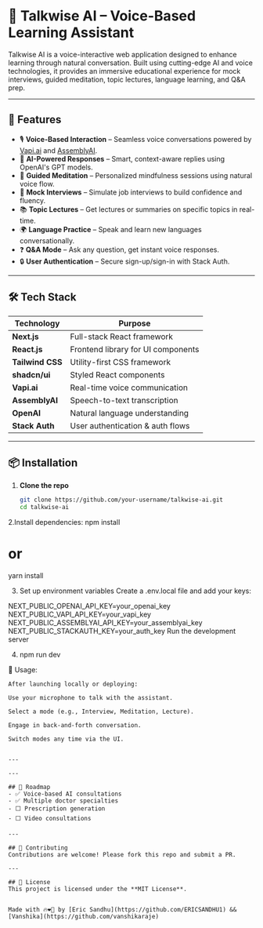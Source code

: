 # 🧠 Talkwise AI – Voice-Based Learning Assistant

Talkwise AI is a voice-interactive web application designed to enhance learning through natural conversation. Built using cutting-edge AI and voice technologies, it provides an immersive educational experience for mock interviews, guided meditation, topic lectures, language learning, and Q&A prep.

---

## 🚀 Features

- 🎙️ **Voice-Based Interaction** – Seamless voice conversations powered by [Vapi.ai](https://vapi.ai) and [AssemblyAI](https://www.assemblyai.com).
- 🤖 **AI-Powered Responses** – Smart, context-aware replies using OpenAI's GPT models.
- 🧘 **Guided Meditation** – Personalized mindfulness sessions using natural voice flow.
- 💼 **Mock Interviews** – Simulate job interviews to build confidence and fluency.
- 📚 **Topic Lectures** – Get lectures or summaries on specific topics in real-time.
- 🌍 **Language Practice** – Speak and learn new languages conversationally.
- ❓ **Q&A Mode** – Ask any question, get instant voice responses.
- 🔒 **User Authentication** – Secure sign-up/sign-in with Stack Auth.

---

## 🛠️ Tech Stack

| Technology     | Purpose                              |
|----------------|--------------------------------------|
| **Next.js**    | Full-stack React framework           |
| **React.js**   | Frontend library for UI components   |
| **Tailwind CSS** | Utility-first CSS framework        |
| **shadcn/ui**  | Styled React components              |
| **Vapi.ai**    | Real-time voice communication        |
| **AssemblyAI** | Speech-to-text transcription         |
| **OpenAI**     | Natural language understanding       |
| **Stack Auth** | User authentication & auth flows     |

---

## 📦 Installation

1. **Clone the repo**
   ```bash
   git clone https://github.com/your-username/talkwise-ai.git
   cd talkwise-ai
2.Install dependencies:
npm install
# or
yarn install

3.  Set up environment variables
   Create a .env.local file and add your keys:

  NEXT_PUBLIC_OPENAI_API_KEY=your_openai_key
  NEXT_PUBLIC_VAPI_API_KEY=your_vapi_key
  NEXT_PUBLIC_ASSEMBLYAI_API_KEY=your_assemblyai_key
  NEXT_PUBLIC_STACKAUTH_KEY=your_auth_key
  Run the development server


4.  npm run dev


🧪 Usage:

    After launching locally or deploying:

    Use your microphone to talk with the assistant.

    Select a mode (e.g., Interview, Meditation, Lecture).

    Engage in back-and-forth conversation.
   
    Switch modes any time via the UI.

```

---

---

## 📌 Roadmap  
- ✅ Voice-based AI consultations  
- ✅ Multiple doctor specialties  
- ⬜ Prescription generation  
- ⬜ Video consultations  

---

## 🤝 Contributing  
Contributions are welcome! Please fork this repo and submit a PR.  

---

## 📜 License  
This project is licensed under the **MIT License**. 


Made with 🔥❤️‍🔥 by [Eric Sandhu](https://github.com/ERICSANDHU1) && [Vanshika](https://github.com/vanshikaraje)
